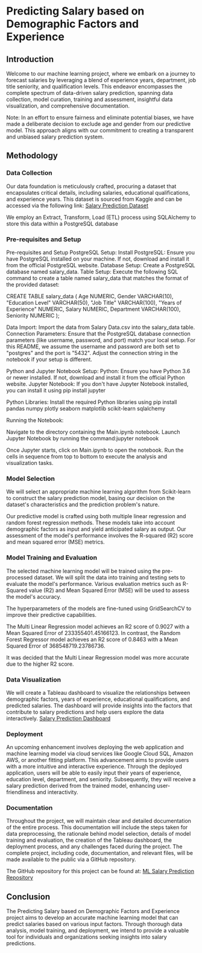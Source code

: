 # Predicting Salary based on Demographic Factors and Experience

## Introduction

Welcome to our machine learning project, where we embark on a journey to forecast salaries by leveraging a blend of experience years, department, job title seniority, and qualification levels. This endeavor encompasses the complete spectrum of data-driven salary prediction, spanning data collection, model curation, training and assessment, insightful data visualization, and comprehensive documentation.

Note:  In an effort to ensure fairness and eliminate potential biases, we have made a deliberate decision to exclude age and gender from our predictive model. This approach aligns with our commitment to creating a transparent and unbiased salary prediction system.

## Methodology

### Data Collection

Our data foundation is meticulously crafted, procuring a dataset that encapsulates critical details, including salaries, educational qualifications, and experience years. This dataset is sourced from Kaggle and can be accessed via the following link:
[Salary Prediction Dataset](https://www.kaggle.com/datasets/rkiattisak/salaly-prediction-for-beginer?resource=download)

We employ an Extract, Transform, Load (ETL) process using SQLAlchemy to store this data within a PostgreSQL database

### Pre-requisites and Setup

Pre-requisites and Setup
PostgreSQL Setup:
Install PostgreSQL: Ensure you have PostgreSQL installed on your machine. If not, download and install it from the official PostgreSQL website.
Database Setup: Create a PostgreSQL database named salary_data.
Table Setup: Execute the following SQL command to create a table named salary_data that matches the format of the provided dataset:

CREATE TABLE salary_data (
    Age NUMERIC,
    Gender VARCHAR(10),
    "Education Level" VARCHAR(50),
    "Job Title" VARCHAR(100),
    "Years of Experience" NUMERIC,
    Salary NUMERIC,
    Department VARCHAR(100),
    Seniority NUMERIC
);

Data Import: Import the data from Salary Data.csv into the salary_data table.
Connection Parameters: Ensure that the PostgreSQL database connection parameters (like username, password, and port) match your local setup. For this README, we assume the username and password are both set to "postgres" and the port is "5432". Adjust the connection string in the notebook if your setup is different.

Python and Jupyter Notebook Setup:
Python: Ensure you have Python 3.6 or newer installed. If not, download and install it from the official Python website.
Jupyter Notebook: If you don't have Jupyter Notebook installed, you can install it using pip install jupyter

Python Libraries: Install the required Python libraries using pip install pandas numpy plotly seaborn matplotlib scikit-learn sqlalchemy

Running the Notebook:

Navigate to the directory containing the Main.ipynb notebook.
Launch Jupyter Notebook by running the command:jupyter notebook

Once Jupyter starts, click on Main.ipynb to open the notebook.
Run the cells in sequence from top to bottom to execute the analysis and visualization tasks.


### Model Selection

We will select an appropriate machine learning algorithm from Scikit-learn to construct the salary prediction model, basing our decision on the dataset's characteristics and the prediction problem's nature.

Our predictive model is crafted using both multiple linear regression and random forest regression methods. These models take into account demographic factors as input and yield anticipated salary as output. Our assessment of the model's performance involves the R-squared (R2) score and mean squared error (MSE) metrics.

### Model Training and Evaluation

The selected machine learning model will be trained using the pre-processed dataset. We will split the data into training and testing sets to evaluate the model's performance. Various evaluation metrics such as R-Squared value (R2) and Mean Squared Error (MSE) will be used to assess the model's accuracy.

The hyperparameters of the models are fine-tuned using GridSearchCV to improve their predictive capabilities.

The Multi Linear Regression model achieves an R2 score of 0.9027 with a Mean Squared Error of 233355401.45166123. In contrast, the Random Forest Regressor model achieves an R2 score of 0.8463 with a Mean Squared Error of 368548719.23786736.

It was decided that the Multi Linear Regression model was more accurate due to the higher R2 score.

### Data Visualization

We will create a Tableau dashboard to visualize the relationships between demographic factors, years of experience, educational qualifications, and predicted salaries. The dashboard will provide insights into the factors that contribute to salary predictions and help users explore the data interactively. [Salary Prediction Dashboard](https://public.tableau.com/app/profile/basudeb.ghosh/viz/Project4_update/Story1)

### Deployment

An upcoming enhancement involves deploying the web application and machine learning model via cloud services like Google Cloud SQL, Amazon AWS, or another fitting platform. This advancement aims to provide users with a more intuitive and interactive experience. Through the deployed application, users will be able to easily input their years of experience, education level, department, and seniority. Subsequently, they will receive a salary prediction derived from the trained model, enhancing user-friendliness and interactivity.

### Documentation

Throughout the project, we will maintain clear and detailed documentation of the entire process. This documentation will include the steps taken for data preprocessing, the rationale behind model selection, details of model training and evaluation, the creation of the Tableau dashboard, the deployment process, and any challenges faced during the project. The complete project, including code, documentation, and relevant files, will be made available to the public via a GitHub repository.

The GitHub repository for this project can be found at:
[ML Salary Prediction Repository](https://github.com/sandhalie/ML_salary_prediction)

## Conclusion

The Predicting Salary based on Demographic Factors and Experience project aims to develop an accurate machine learning model that can predict salaries based on various input factors. Through thorough data analysis, model training, and deployment, we intend to provide a valuable tool for individuals and organizations seeking insights into salary predictions.
